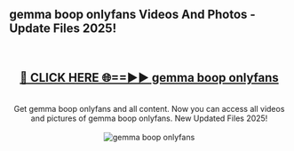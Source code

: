 <h2>gemma boop onlyfans Videos And Photos - Update Files 2025!</h2>
<br>
<div align="center">
<h2><a href="https://linkcuts.com/hfmhzwbr" rel="nofollow">🔴 CLICK HERE 🌐==►► gemma boop onlyfans</a></h2>
<br>
Get gemma boop onlyfans and all content. Now you can access all videos and pictures of gemma boop onlyfans. New Updated Files 2025!
<br>
<br>
<a href="https://linkcuts.com/hfmhzwbr" rel="nofollow" data-target="animated-image.originalLink"><img src="https://i.ibb.co.com/WyWwxjT/player-gif2.gif" alt="gemma boop onlyfans" style="max-width: 100%; display: inline-block;" data-target="animated-image.originalImage"></a>
</div>
<br>